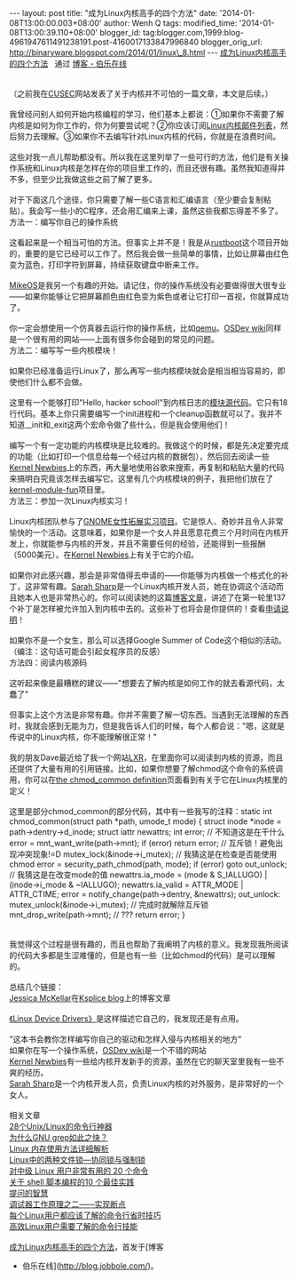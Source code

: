 --- layout: post title: "成为Linux内核高手的四个方法" date:
'2014-01-08T13:00:00.003+08:00' author: Wenh Q tags: modified\_time:
'2014-01-08T13:00:39.110+08:00' blogger\_id:
tag:blogger.com,1999:blog-4961947611491238191.post-4160017133847996840
blogger\_orig\_url: http://binaryware.blogspot.com/2014/01/linux\_8.html
--- [成为Linux内核高手的四个方法](http://blog.jobbole.com/54833/)   通过
[博客 - 伯乐在线](http://blog.jobbole.com/)\
\
\
（之前我在[CUSEC](http://2014.cusec.net/)网站发表了关于内核并不可怕的一篇文章，本文是后续。）\
\
我曾经问别人如何开始内核编程的学习，他们基本上都说：①如果你不需要了解内核是如何为你工作的，你为何要尝试呢？②你应该订阅[Linux内核邮件列表](https://lkml.org/)，然后努力去理解。③如果你不去编写针对Linux内核的代码，你就是在浪费时间。\
\
这些对我一点儿帮助都没有。所以我在这里列举了一些可行的方法，他们是有关操作系统和Linux内核是怎样在你的项目里工作的，而且还很有趣。虽然我知道得并不多，但至少比我做这些之前了解了更多。\
\
对于下面这几个途径，你只需要了解一些C语言和汇编语言（至少要会复制粘贴）。我会写一些小的C程序，还会用汇编来上课，虽然这些我都忘得差不多了。\
方法一：编写你自己的操作系统\
\
这看起来是一个相当可怕的方法。但事实上并不是！我是从[rustboot](https://github.com/charliesome/rustboot)这个项目开始的，重要的是它已经可以工作了。然后我会做一些简单的事情，比如让屏幕由红色变为蓝色，打印字符到屏幕，持续获取键盘中断来工作。\
\
[MikeOS](http://mikeos.berlios.de/write-your-own-os.html)是我另一个有趣的开始。请记住，你的操作系统没有必要做得很大很专业——如果你能够让它把屏幕颜色由红色变为紫色或者让它打印一首视，你就算成功了。\
\
你一定会想使用一个仿真器去运行你的操作系统，比如[qemu](http://wiki.qemu.org/Main_Page)。[OSDev
wiki](http://wiki.osdev.org/Main_Page)同样是一个很有用的网站——上面有很多你会碰到的常见的问题。\
方法二：编写写一些内核模块！\
\
如果你已经准备运行Linux了，那么再写一些内核模块就会是相当相当容易的，即使他们什么都不会做。\
\
这里有一个能够打印"Hello, hacker
school!"到内核日志的[模块源代码](https://github.com/jvns/kernel-module-fun/blob/master/hello.c)。它只有18行代码。基本上你只需要编写一个init进程和一个cleanup函数就可以了。我并不知道\_\_init和\_exit这两个宏命令做了些什么，但是我会使用他们！\
\
编写一个有一定功能的内核模块是比较难的。我做这个的时候，都是先决定要完成的功能（比如打印一个信息给每一个经过内核的数据包），然后回去阅读一些[Kernel
Newbies](http://kernelnewbies.org/)上的东西，再大量地使用谷歌来搜索，再复制和粘贴大量的代码来搞明白究竟该怎样去编写它。这里有几个内核模块的例子，我把他们放在了[kernel-module-fun](https://github.com/jvns/kernel-module-fun)项目里。\
方法三：参加一次Linux内核实习！\
\
Linux内核团队参与了[GNOME女性拓展实习项目](https://wiki.gnome.org/OutreachProgramForWomen)。它是惊人、奇妙并且令人非常愉快的一个活动。这意味着，如果你是一个女人并且愿意花费三个月时间在内核开发上，你就能参与内核的开发，并且不需要任何的经验，还能得到一些报酬（5000美元）。在[Kernel
Newbies](http://kernelnewbies.org/OPWIntro)上有关于它的介绍。\
\
如果你对此感兴趣，那会是非常值得去申请的——你能够为内核做一个格式化的补丁，这非常有趣。[Sarah
Sharp](http://sarah.thesharps.us/)是一个Linux内核开发人员，她在协调这个活动而且她本人也是非常热心的。你可以阅读她的这篇[博客文章](http://sarah.thesharps.us/2013/05/23/%EF%BB%BF%EF%BB%BFopw-update/)，讲述了在第一轮里137个补丁是怎样被允许加入到内核中去的。这些补丁也将会是你提供的！查看[申请说明](http://kernelnewbies.org/OPWApply)！\
\
如果你不是一个女生，那么可以选择Google Summer of
Code这个相似的活动。（编注：这句话可能会引起女程序员的反感）\
方法四：阅读内核源码\
\
这听起来像是最糟糕的建议——"想要去了解内核是如何工作的就去看源代码，太蠢了"\
\
但事实上这个方法是非常有趣。你并不需要了解一切东西。当遇到无法理解的东西时，我就会感到无能为力，但是我告诉人们的时候，每个人都会说："嗯，这就是传说中的Linux内核，你不能理解很正常！"\
\
我的朋友Dave最近给了我一个网站[LXR](http://lxr.linux.no/)，在里面你可以阅读到内核的资源，而且还提供了大量有用的引用链接。比如，如果你想要了解chmod这个命令的系统调用，你可以在[the
chmod\_common
definition](http://lxr.linux.no/linux+v3.12.6/fs/open.c#L464)页面看到有关于它在Linux内核里的定义！\
\
这里是部分chmod\_common的部分代码，其中有一些我写的注释：static int
chmod\_common(struct path \*path, umode\_t mode) { struct inode \*inode
= path-\>dentry-\>d\_inode; struct iattr newattrs; int error; //
不知道这是在干什么 error = mnt\_want\_write(path-\>mnt); if (error)
return error; // 互斥锁！避免出现冲突现象!=D
mutex\_lock(&inode-\>i\_mutex); // 我猜这是在检查是否能使用chmod error =
security\_path\_chmod(path, mode); if (error) goto out\_unlock; //
我猜这是在改变mode的值 newattrs.ia\_mode = (mode & S\_IALLUGO) |
(inode-\>i\_mode & \~IALLUGO); newattrs.ia\_valid = ATTR\_MODE |
ATTR\_CTIME; error = notify\_change(path-\>dentry, &newattrs);
out\_unlock: mutex\_unlock(&inode-\>i\_mutex); // 完成时就解除互斥锁
mnt\_drop\_write(path-\>mnt); // ??? return error; }\
\
\
我觉得这个过程是很有趣的，而且也帮助了我阐明了内核的意义。我发现我所阅读的代码大多都是生涩难懂的，但是也有一些（比如chmod的代码）是可以理解的。\
\
总结几个链接：\
[Jessica McKellar](http://web.mit.edu/jesstess/www/)在[Ksplice
blog](https://blogs.oracle.com/ksplice/)上的博客文章\
 \
[《Linux Device
Drivers》](http://blog.jobbole.com/Linux%20Device%20Drivers)是这样描述它自己的，我发现还是有点用。\
\
"这本书会教你怎样编写你自己的驱动和怎样入侵与内核相关的地方"\
如果你在写一个操作系统，[OSDev
wiki](http://wiki.osdev.org/Main_Page)是一个不错的网站\
[Kernel
Newbies](http://kernelnewbies.org/)有一些给内核开发新手的资源，虽然在它的聊天室里我有一些不爽的经历。
\
[Sarah
Sharp](http://sarah.thesharps.us/)是一个内核开发人员，负责Linux内核的对外服务，是非常好的一个女人。\
\
相关文章\
[28个Unix/Linux的命令行神器](http://blog.jobbole.com/23638/) \
[为什么GNU grep如此之快？](http://blog.jobbole.com/52313/)\
[Linux 内存使用方法详细解析](http://blog.jobbole.com/45748/)\
[Linux中的两种文件锁—协同锁与强制锁](http://blog.jobbole.com/16882/) \
[对中级 Linux 用户非常有用的 20 个命令](http://blog.jobbole.com/45377/)\
[关于 shell 脚本编程的10 个最佳实践](http://blog.jobbole.com/16604/)\
[提问的智慧](http://blog.jobbole.com/28784/) \
[调试器工作原理之二——实现断点](http://blog.jobbole.com/23632/)\
[每个Linux用户都应该了解的命令行省时技巧](http://blog.jobbole.com/54425/)\
[高效Linux用户需要了解的命令行技能](http://blog.jobbole.com/46976/) \
\
[成为Linux内核高手的四个方法](http://blog.jobbole.com/54833/)，首发于[博客
- 伯乐在线](http://blog.jobbole.com/)。

